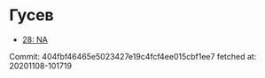 # Гусев
- [28: NA](28.md)

Commit: 404fbf46465e5023427e19c4fcf4ee015cbf1ee7
 fetched at: 20201108-101719
